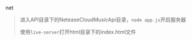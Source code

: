 net

> 进入API目录下的NeteaseCloudMusicApi目录，`node app.js`开启服务器
>
> 使用`live-server`打开html目录下的index.html文件


